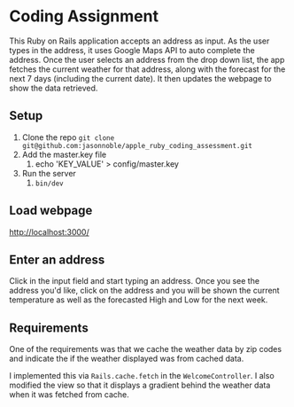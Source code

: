 # Coding Assignment

This Ruby on Rails application accepts an address as input. 
As the user types in the address, it uses Google Maps API to
auto complete the address. Once the user selects an address
from the drop down list, the app fetches the current weather
for that address, along with the forecast for the next 7 days
(including the current date). It then updates the webpage to
show the data retrieved.

## Setup

1. Clone the repo `git clone git@github.com:jasonnoble/apple_ruby_coding_assessment.git`
1. Add the master.key file
    1. echo 'KEY_VALUE' > config/master.key
1. Run the server
   1. `bin/dev`


## Load webpage

[http://localhost:3000/](http://localhost:3000)

## Enter an address

Click in the input field and start typing an
address. Once you see the address you'd like, 
click on the address and you will be shown the
current temperature as well as the forecasted
High and Low for the next week.

## Requirements

One of the requirements was that we cache the weather
data by zip codes and indicate the if the weather displayed
was from cached data.

I implemented this via `Rails.cache.fetch` in the `WelcomeController`.
I also modified the view so that it displays a gradient behind the 
weather data when it was fetched from cache.


